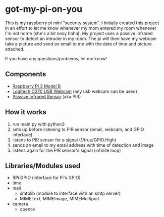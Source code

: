 # got-my-pi-on-you
This is my raspberry pi mini "security system". I initially created this project
in an effort to let me know whenever my mom entered my room whenever
I'm not home (she's a bit nosy haha). My project uses a passive infrared sensor
to detect an intruder in my room. The pi will then have my webcam take a 
picture and send an email to me with the date of time and picture attached.

If you have any questions/problems, let me know!

## Components
* [Raspberry Pi 3 Model B](http://i.imgur.com/7inW1bQ.jpg)
* [Logitech C270 USB Webcam](http://i.imgur.com/N0FCvb1.jpg) (any usb webcam can be used)
* [Passive Infrared Sensor](http://i.imgur.com/KFHnsMW.jpg) (aka PIR)

## How it works
1. run main.py with python3
2. sets up before listening to PIR sensor (email, webcam, and GPIO interface)
3. listens to PIR sensor for a signal (1/true/GPIO.High)
4. sends an email to my email address with time of detection and image
5. listens again for the PIR sensor's signal (infinite loop)


## Libraries/Modules used
* RPi.GPIO (interface for Pi's GPIO)
* time
* mail
  * smtplib (module to interface with an smtp server)
  * MIMEText, MIMEImage, MIMEMultiport
* camera
  * opencv

